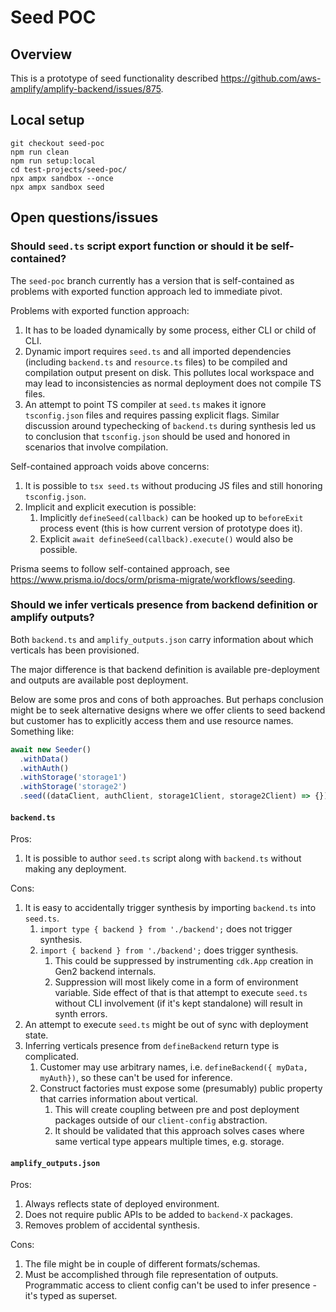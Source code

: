 # Seed POC

## Overview

This is a prototype of seed functionality described https://github.com/aws-amplify/amplify-backend/issues/875.

## Local setup

```shell
git checkout seed-poc
npm run clean
npm run setup:local
cd test-projects/seed-poc/
npx ampx sandbox --once
npx ampx sandbox seed
```

## Open questions/issues

### Should `seed.ts` script export function or should it be self-contained?

The `seed-poc` branch currently has a version that is self-contained as problems with exported function approach
led to immediate pivot.

Problems with exported function approach:

1. It has to be loaded dynamically by some process, either CLI or child of CLI.
2. Dynamic import requires `seed.ts` and all imported dependencies (including `backend.ts` and `resource.ts` files)
   to be compiled and compilation output present on disk. This pollutes local workspace and may lead to inconsistencies
   as normal deployment does not compile TS files.
3. An attempt to point TS compiler at `seed.ts` makes it ignore `tsconfig.json` files and requires passing explicit flags.
   Similar discussion around typechecking of `backend.ts` during synthesis led us to conclusion that `tsconfig.json`
   should be used and honored in scenarios that involve compilation.

Self-contained approach voids above concerns:

1. It is possible to `tsx seed.ts` without producing JS files and still honoring `tsconfig.json`.
2. Implicit and explicit execution is possible:
   1. Implicitly `defineSeed(callback)` can be hooked up to `beforeExit` process event (this is how current version of prototype does it).
   2. Explicit `await defineSeed(callback).execute()` would also be possible.

Prisma seems to follow self-contained approach, see https://www.prisma.io/docs/orm/prisma-migrate/workflows/seeding.

### Should we infer verticals presence from backend definition or amplify outputs?

Both `backend.ts` and `amplify_outputs.json` carry information about which verticals has been provisioned.

The major difference is that backend definition is available pre-deployment and outputs are available post deployment.

Below are some pros and cons of both approaches. But perhaps conclusion might be to seek alternative designs where
we offer clients to seed backend but customer has to explicitly access them and use resource names. Something like:

```typescript
await new Seeder()
  .withData()
  .withAuth()
  .withStorage('storage1')
  .withStorage('storage2')
  .seed((dataClient, authClient, storage1Client, storage2Client) => {});
```

#### `backend.ts`

Pros:

1. It is possible to author `seed.ts` script along with `backend.ts` without making any deployment.

Cons:

1. It is easy to accidentally trigger synthesis by importing `backend.ts` into `seed.ts`.
   1. `import type { backend } from './backend';` does not trigger synthesis.
   2. `import { backend } from './backend';` does trigger synthesis.
      1. This could be suppressed by instrumenting `cdk.App` creation in Gen2 backend internals.
      2. Suppression will most likely come in a form of environment variable. Side effect of that is
         that attempt to execute `seed.ts` without CLI involvement (if it's kept standalone) will result in synth errors.
2. An attempt to execute `seed.ts` might be out of sync with deployment state.
3. Inferring verticals presence from `defineBackend` return type is complicated.
   1. Customer may use arbitrary names, i.e. `defineBackend({ myData, myAuth})`, so these can't be used for inference.
   2. Construct factories must expose some (presumably) public property that carries information about vertical.
      1. This will create coupling between pre and post deployment packages outside of our `client-config` abstraction.
      2. It should be validated that this approach solves cases where same vertical type appears multiple times, e.g. storage.

#### `amplify_outputs.json`

Pros:

1. Always reflects state of deployed environment.
2. Does not require public APIs to be added to `backend-X` packages.
3. Removes problem of accidental synthesis.

Cons:

1. The file might be in couple of different formats/schemas.
2. Must be accomplished through file representation of outputs. Programmatic access to client config can't be used to infer presence - it's typed as superset.

